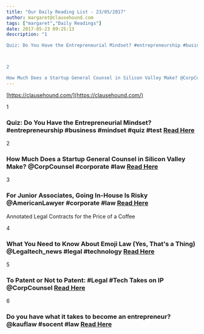 ```yaml
---
title: "Our Daily Reading List - 23/05/2017"
author: margaret@clausehound.com
tags: ["margaret","Daily Readings"]
date: 2017-05-23 09:25:13
description: "1

Quiz: Do You Have the Entrepreneurial Mindset? #entrepreneurship #business #mindset #quiz #test Read Here



2

How Much Does a Startup General Counsel in Silicon Valley Make? @CorpCounsel #corpor..."
---
```


[https://clausehound.com/](https://clausehound.com/)

1

### Quiz: Do You Have the Entrepreneurial Mindset? #entrepreneurship #business #mindset #quiz #test [Read Here](http://www.success.com/article/quiz-do-you-have-the-entrepreneurial-mindset)

2

### How Much Does a Startup General Counsel in Silicon Valley Make? @CorpCounsel #corporate #law [Read Here](https://goo.gl/oJlvqj)

3

### For Junior Associates, Going In-House Is Risky @AmericanLawyer #corporate #law [Read Here](https://goo.gl/VGGBa7)

Annotated Legal Contracts
for the Price of a Coffee

4

### What You Need to Know About Emoji Law (Yes, That's a Thing) @Legaltech_news #legal #technology  [Read Here](https://goo.gl/5del2p)

5

### To Patent or Not to Patent: #Legal #Tech Takes on IP @CorpCounsel [Read Here](https://goo.gl/Zmg8Zp)

6

### Do you have what it takes to become an entrepreneur? @kauflaw #socent #law [Read Here](https://goo.gl/5lZNNP)